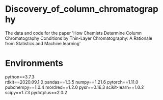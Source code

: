 # Discovery_of_column_chromatography
The data and code for the paper 'How Chemists Determine Column Chromatography Conditions by Thin-Layer Chromatography: A Rationale from Statistics and Machine learning'


# Environments
python==3.7.3  
rdkit==2020.09.1.0
pandas==1.3.5
numpy==1.21.6
pytorch==1.11.0
pubchempy==1.0.4
mordred==1.2.0
pysr==0.16.3
scikit-learn==1.0.2
scipy==1.7.3
pydotplus==2.0.2
